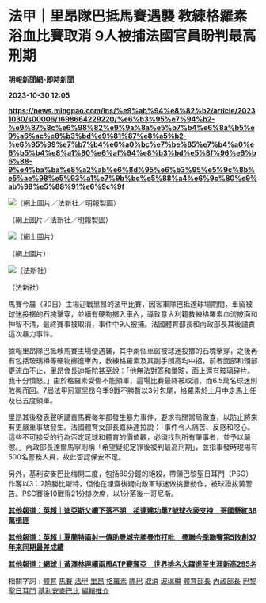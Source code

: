 # 法甲｜里昂隊巴抵馬賽遇襲 教練格羅素浴血比賽取消 9人被捕法國官員盼判最高刑期
**明報新聞網-即時新聞**

**2023-10-30 12:05**

**https://news.mingpao.com/ins/%e9%ab%94%e8%82%b2/article/20231030/s00006/1698664229220/%e6%b3%95%e7%94%b2-%e9%87%8c%e6%98%82%e9%9a%8a%e5%b7%b4%e6%8a%b5%e9%a6%ac%e8%b3%bd%e9%81%87%e8%a5%b2-%e6%95%99%e7%b7%b4%e6%a0%bc%e7%be%85%e7%b4%a0%e6%b5%b4%e8%a1%80%e6%af%94%e8%b3%bd%e5%8f%96%e6%b6%88-9%e4%ba%ba%e8%a2%ab%e6%8d%95%e6%b3%95%e5%9c%8b%e5%ae%98%e5%93%a1%e7%9b%bc%e5%88%a4%e6%9c%80%e9%ab%98%e5%88%91%e6%9c%9f**

![（網上圖片／法新社／明報製圖）](https://fs.mingpao.com/ins/20231030/s00006/0372ad22f3b85488709db12ab7e11d77.jpg)

（網上圖片／法新社／明報製圖）

![（網上圖片）](https://fs.mingpao.com/ins/20231030/s00006/036c3c0da461b6ee66421dbf600251e5.jpg)

（網上圖片）

![（法新社）](https://fs.mingpao.com/ins/20231030/s00006/036717c0fc4fb47205af2366e285c6d4.jpg)

（法新社）

馬賽今晨（30日）主場迎戰里昂的法甲比賽，因客軍隊巴抵達球場期間，車窗被球迷投擲的石塊擊穿，並續有硬物擲入車內，導致意大利籍教練格羅素血流披面和神智不清，最終賽事被取消，事件中9人被捕。法國體育部長和內政部長其後譴責這次暴力事件。

據報里昂隊巴抵埗馬賽主場便遇襲，其中兩個車窗被球迷投擲的石塊擊穿，之後再有包括玻璃樽等硬物擲進車內，教練格羅素及其副手朗高均中招，前者面部和頭部更流血不止，里昂會長迪斯陀甚至說：「他無法對答和暈眩，面上還有玻璃碎片。我十分憤怒。」由於格羅素受傷不能領軍，這場比賽最終被取消，而6.5萬名球迷則敗興而回。7屆法甲冠軍里昂今季9戰不勝暫以3分包尾，格羅素於上月中走馬上任及已五度領軍。

里昂其後發表聲明譴責馬賽每年都發生暴力事件，要求有關當局徹查，以防止將來有更嚴重事故發生。法國體育女部長嘉絲達拉說：「事件令人痛苦、反感和噁心。這些不可接受的行為否定足球和體育的價值觀，必須找到所有肇事者，並予以嚴懲。」內政部長達爾馬寧則稱「希望疑犯定罪後被判最高刑期」，並指事發時現場有500名警務人員，故此否認保安不足。

另外，基利安麥巴比梅開二度，包括89分鐘的絕殺，帶領巴黎聖日耳門（PSG）作客以3：2險勝比斯特，但他在埋齋後疑向敵軍球迷做挑釁動作，被球證拔黃警告。PSG賽後10戰得21分排次席，以1分落後一哥尼斯。

[**其他報道：英超｜迪亞斯父續下落不明　祖達建功舉7號球衣表支持　哥國懸紅38萬揖匪**](https://news.mingpao.com/ins/%e9%ab%94%e8%82%b2/article/20231030/s00006/1698658884401/%e8%8b%b1%e8%b6%85-%e8%bf%aa%e4%ba%9e%e6%96%af%e7%88%b6%e7%ba%8c%e4%b8%8b%e8%90%bd%e4%b8%8d%e6%98%8e-%e7%a5%96%e9%81%94%e5%bb%ba%e5%8a%9f%e8%88%897%e8%99%9f%e7%90%83%e8%a1%a3%e8%a1%a8%e6%94%af%e6%8c%81-%e5%93%a5%e5%9c%8b%e6%87%b8%e7%b4%8538%e8%90%ac%e6%8f%96%e5%8c%aa)

[**其他報道：英超︱夏蘭特兩射一傳助曼城完勝曼市打吡　曼聯今季聯賽第5敗創37年來同期最差成績**](https://news.mingpao.com/ins/%e9%ab%94%e8%82%b2/article/20231030/s00006/1698650102259/%e8%8b%b1%e8%b6%85-%e5%a4%8f%e8%98%ad%e7%89%b9%e5%85%a9%e5%b0%84%e4%b8%80%e5%82%b3%e5%8a%a9%e6%9b%bc%e5%9f%8e%e5%ae%8c%e5%8b%9d%e6%9b%bc%e5%b8%82%e6%89%93%e5%90%a1-%e6%9b%bc%e8%81%af%e4%bb%8a%e5%ad%a3%e8%81%af%e8%b3%bd%e7%ac%ac5%e6%95%97%e5%89%b537%e5%b9%b4%e4%be%86%e5%90%8c%e6%9c%9f%e6%9c%80%e5%b7%ae%e6%88%90%e7%b8%be)

[**其他報道：網球｜黃澤林連續兩周ATP賽奪亞　世界排名大躍進至生涯新高295名**](https://news.mingpao.com/ins/%e9%ab%94%e8%82%b2/article/20231030/s00006/1698653814423/%e7%b6%b2%e7%90%83-%e9%bb%83%e6%be%a4%e6%9e%97%e9%80%a3%e7%ba%8c%e5%85%a9%e5%91%a8atp%e8%b3%bd%e5%a5%aa%e4%ba%9e-%e4%b8%96%e7%95%8c%e6%8e%92%e5%90%8d%e5%a4%a7%e8%ba%8d%e9%80%b2%e8%87%b3%e7%94%9f%e6%b6%af%e6%96%b0%e9%ab%98295%e5%90%8d)

相關字詞﹕[體育](https://news.mingpao.com/ins/%e9%ab%94%e8%82%b2/article/20231030/s00006/php/search2.php?pnssection=all&inssection=all&searchtype=A&keywords=%E9%AB%94%E8%82%B2) [馬賽](https://news.mingpao.com/ins/%e9%ab%94%e8%82%b2/article/20231030/s00006/php/search2.php?pnssection=all&inssection=all&searchtype=A&keywords=%E9%A6%AC%E8%B3%BD) [法甲](https://news.mingpao.com/ins/%e9%ab%94%e8%82%b2/article/20231030/s00006/php/search2.php?pnssection=all&inssection=all&searchtype=A&keywords=%E6%B3%95%E7%94%B2) [里昂](https://news.mingpao.com/ins/%e9%ab%94%e8%82%b2/article/20231030/s00006/php/search2.php?pnssection=all&inssection=all&searchtype=A&keywords=%E9%87%8C%E6%98%82) [格羅素](https://news.mingpao.com/ins/%e9%ab%94%e8%82%b2/article/20231030/s00006/php/search2.php?pnssection=all&inssection=all&searchtype=A&keywords=%E6%A0%BC%E7%BE%85%E7%B4%A0) [隊巴](https://news.mingpao.com/ins/%e9%ab%94%e8%82%b2/article/20231030/s00006/php/search2.php?pnssection=all&inssection=all&searchtype=A&keywords=%E9%9A%8A%E5%B7%B4) [取消](https://news.mingpao.com/ins/%e9%ab%94%e8%82%b2/article/20231030/s00006/php/search2.php?pnssection=all&inssection=all&searchtype=A&keywords=%E5%8F%96%E6%B6%88) [玻璃樽](https://news.mingpao.com/ins/%e9%ab%94%e8%82%b2/article/20231030/s00006/php/search2.php?pnssection=all&inssection=all&searchtype=A&keywords=%E7%8E%BB%E7%92%83%E6%A8%BD) [體育部長](https://news.mingpao.com/ins/%e9%ab%94%e8%82%b2/article/20231030/s00006/php/search2.php?pnssection=all&inssection=all&searchtype=A&keywords=%E9%AB%94%E8%82%B2%E9%83%A8%E9%95%B7) [內政部長](https://news.mingpao.com/ins/%e9%ab%94%e8%82%b2/article/20231030/s00006/php/search2.php?pnssection=all&inssection=all&searchtype=A&keywords=%E5%85%A7%E6%94%BF%E9%83%A8%E9%95%B7) [巴黎聖日耳門](https://news.mingpao.com/ins/%e9%ab%94%e8%82%b2/article/20231030/s00006/php/search2.php?pnssection=all&inssection=all&searchtype=A&keywords=%E5%B7%B4%E9%BB%8E%E8%81%96%E6%97%A5%E8%80%B3%E9%96%80) [基利安麥巴比](https://news.mingpao.com/ins/%e9%ab%94%e8%82%b2/article/20231030/s00006/php/search2.php?pnssection=all&inssection=all&searchtype=A&keywords=%E5%9F%BA%E5%88%A9%E5%AE%89%E9%BA%A5%E5%B7%B4%E6%AF%94) [編輯推介](https://news.mingpao.com/ins/%e9%ab%94%e8%82%b2/article/20231030/s00006/php/search2.php?pnssection=all&inssection=all&searchtype=A&keywords=%E7%B7%A8%E8%BC%AF%E6%8E%A8%E4%BB%8B)